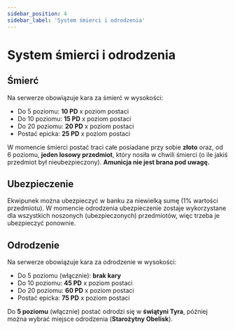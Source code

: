 ```yaml
---
sidebar_position: 4
sidebar_label: 'System śmierci i odrodzenia'
---
```



# System śmierci i odrodzenia

## Śmierć

Na serwerze obowiązuje kara za śmierć w wysokości:

- Do 5 poziomu: **10 PD** x poziom postaci
- Do 10 poziomu: **15 PD** x poziom postaci
- Do 20 poziomu: **20 PD** x poziom postaci
- Postać epicka: **25 PD** x poziom postaci

W momencie śmierci postać traci całe posiadane przy sobie **złoto** oraz, od 6 poziomu, **jeden losowy przedmiot**, który nosiła w chwili śmierci (o ile jakiś przedmiot był nieubezpieczony). **Amunicja nie jest brana pod uwagę.**

## Ubezpieczenie

Ekwipunek można ubezpieczyć w banku za niewielką sumę (1% wartości przedmiotu). W momencie odrodzenia ubezpieczenie zostaje wykorzystane dla wszystkich noszonych (ubezpieczonych) przedmiotów, więc trzeba je ubezpieczyć ponownie.

## Odrodzenie

Na serwerze obowiązuje kara za odrodzenie w wysokości:

- Do 5 poziomu (włącznie): **brak kary**
- Do 10 poziomu: **45 PD** x poziom postaci
- Do 20 poziomu: **60 PD** x poziom postaci
- Postać epicka: **75 PD** x poziom postaci

Do **5 poziomu** (włącznie) postać odrodzi się w **świątyni Tyra**, później można wybrać miejsce odrodzenia (**Starożytny Obelisk**).